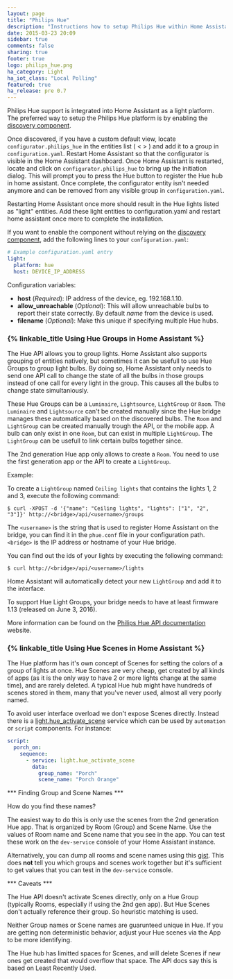 ```yaml
---
layout: page
title: "Philips Hue"
description: "Instructions how to setup Philips Hue within Home Assistant."
date: 2015-03-23 20:09
sidebar: true
comments: false
sharing: true
footer: true
logo: philips_hue.png
ha_category: Light
ha_iot_class: "Local Polling"
featured: true
ha_release: pre 0.7
---
```


Philips Hue support is integrated into Home Assistant as a light platform. The preferred way to setup the Philips Hue platform is by enabling the [discovery component](/components/discovery/).

Once discovered, if you have a custom default view, locate `configurator.philips_hue` in the entities list ( < > ) and add it to a group in `configuration.yaml`. Restart Home Assistant so that the configurator is visible in the Home Assistant dashboard. Once Home Assistant is restarted, locate and click on `configurator.philips_hue` to bring up the initiation dialog. This will prompt you to press the Hue button to register the Hue hub in home assistant. Once complete, the configurator entity isn't needed anymore and can be removed from any visible group in `configuration.yaml`.

Restarting Home Assistant once more should result in the Hue lights listed as "light" entities. Add these light entities to configuration.yaml and restart home assistant once more to complete the installation.

If you want to enable the component without relying on the [discovery component](/components/discovery/), add the following lines to your `configuration.yaml`:

```yaml
# Example configuration.yaml entry
light:
  platform: hue
  host: DEVICE_IP_ADDRESS
```

Configuration variables:

- **host** (*Required*): IP address of the device, eg. 192.168.1.10.
- **allow_unreachable** (*Optional*):  This will allow unreachable bulbs to report their state correctly. By default *name* from the device is used.
- **filename** (*Optional*): Make this unique if specifying multiple Hue hubs.

### {% linkable_title Using Hue Groups in Home Assistant %}

The Hue API allows you to group lights. Home Assistant also supports grouping of entities natively, but sometimes it can be usefull to use Hue Groups to group light bulbs. By doing so, Home Assistant only needs to send one API call to change the state of all the bulbs in those groups instead of one call for every light in the group. This causes all the bulbs to change state simultaniously.

These Hue Groups can be a `Luminaire`, `Lightsource`, `LightGroup` or `Room`. The `Luminaire` and `Lightsource` can't be created manually since the Hue bridge manages these automatically based on the discovered bulbs. The `Room` and `LightGroup` can be created manually trough the API, or the mobile app. A bulb can only exist in one `Room`, but can exist in multiple `LightGroup`. The `LightGroup` can be usefull to link certain bulbs together since.

The 2nd generation Hue app only allows to create a `Room`. You need to use the first generation app or the API to create a `LightGroup`.

Example:

To create a `LightGroup` named `Ceiling lights` that contains the lights 1, 2 and 3, execute the following command:
```shell
$ curl -XPOST -d '{"name": "Ceiling lights", "lights": ["1", "2", "3"]}' http://<bridge>/api/<username>/groups
```

The `<username>` is the string that is used to register Home Assistant on the bridge, you can find it in the `phue.conf` file in your configuration path. `<bridge>` is the IP address or hostname of your Hue bridge.

You can find out the ids of your lights by executing the following command:
```shell
$ curl http://<bridge>/api/<username>/lights
```

Home Assistant will automatically detect your new `LightGroup` and add it to the interface.

<p class='note warning'>
  To support Hue Light Groups, your bridge needs to have at least firmware 1.13 (released on June 3, 2016).
</p>

More information can be found on the [Philips Hue API documentation](https://www.developers.meethue.com/documentation/groups-api#22_create_group) website.


### {% linkable_title Using Hue Scenes in Home Assistant %}

The Hue platform has it's own concept of Scenes for setting the colors
of a group of lights at once. Hue Scenes are very cheap, get created
by all kinds of apps (as it is the only way to have 2 or more lights
change at the same time), and are rarely deleted. A typical Hue hub
might have hundreds of scenes stored in them, many that you've never
used, almost all very poorly named.

To avoid user interface overload we don't expose Scenes
directly. Instead there is a
[light.hue_activate_scene](/components/light/#service-lighthue_activate_scene)
service which can be used by `automation` or `script` components. For
instance:

```yaml
script:
  porch_on:
    sequence:
      - service: light.hue_activate_scene
        data:
          group_name: "Porch"
          scene_name: "Porch Orange"
```

*** Finding Group and Scene Names ***

How do you find these names?

The easiest way to do this is only use the scenes from the 2nd
generation Hue app. That is organized by Room (Group) and Scene
Name. Use the values of Room name and Scene name that you see in the
app. You can test these work on the `dev-service` console of your Home
Assistant instance.

Alternatively, you can dump all rooms and scene names using this
[gist](https://gist.github.com/sdague/5479b632e0fce931951c0636c39a9578). This
does **not** tell you which groups and scenes work together but it's
sufficient to get values that you can test in the `dev-service` console.

*** Caveats ***

The Hue API doesn't activate Scenes directly, only on a Hue Group
(typically Rooms, especially if using the 2nd gen app). But Hue Scenes
don't actually reference their group. So heuristic matching is used.

Neither Group names or Scene names are guarunteed unique in Hue. If
you are getting non deterministic behavior, adjust your Hue scenes via
the App to be more identifying.

The Hue hub has limitted spaces for Scenes, and will delete Scenes if
new ones get created that would overflow that space. The API docs say
this is based on Least Recently Used.
